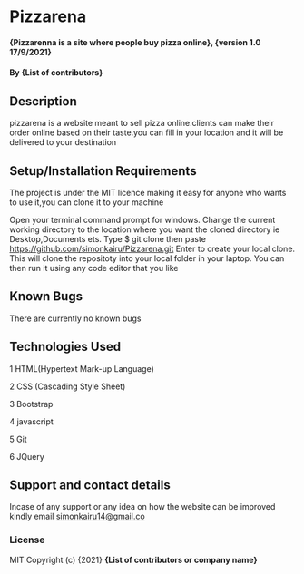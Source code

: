 # Pizzarena
#### {Pizzarenna is a site where people buy pizza online}, {version 1.0 17/9/2021}
#### By **{List of contributors}**
## Description
pizzarena is a website meant to sell pizza online.clients can make their order online based on their taste.you can fill in your location and it will be delivered to your destination

## Setup/Installation Requirements
The project is under the MIT licence making it easy for anyone who wants to use it,you can clone it to your machine

Open your terminal command prompt for windows.
Change the current working directory to the location where you want the cloned directory ie Desktop,Documents ets.
Type $ git clone then paste https://github.com/simonkairu/Pizzarena.git
Enter to create your local clone.
This will clone the repositoty into your local folder in your laptop.
You can then run it using any code editor that you like
## Known Bugs
There are currently no known bugs 
## Technologies Used
1 HTML(Hypertext Mark-up Language)

2 CSS (Cascading Style Sheet)

3 Bootstrap

4 javascript

5 Git

6 JQuery
## Support and contact details
Incase of any support or any idea on how the website can be improved kindly email  simonkairu14@gmail.co
### License
MIT
Copyright (c) {2021} **{List of contributors or company name}**
